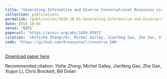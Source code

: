 ```yaml
---
title: "Generating Informative and Diverse Conversational Responses via Adversarial Information Maximization."
collection: publications
permalink: /publication/2018-10-01-Generating-Informative-and-Diverse-Conversational-Responses-via-Adversarial-Information-Maximization
date: 2018-10-01
venue: 'NIPS'
paperurl: 'https://arxiv.org/abs/1809.05972'
citation: '<b>Yizhe Zhang</b>, Michel Galley, Jianfeng Gao, Zhe Gan, Xiujun Li, Chris Brockett, Bill Dolan'
code: 'https://github.com/dreasysnail/converse_GAN'
---
```

[Download paper here](https://arxiv.org/abs/1809.05972)

Recommended citation: *Yizhe Zhang*, Michel Galley, Jianfeng Gao, Zhe Gan, Xiujun Li, Chris Brockett, Bill Dolan